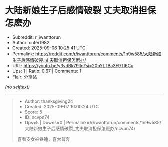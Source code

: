 # 大陆新娘生子后感情破裂 丈夫取消担保怎麽办

- Subreddit: r_iwanttorun
- Author: cuter1982
- Created: 2025-09-06 10:25:41 UTC
- Permalink: https://reddit.com/r/iwanttorun/comments/1n9w585/大陆新娘生子后感情破裂_丈夫取消担保怎麽办/
- URL: https://youtu.be/y3vdBk79lIo?si=20bYLTBa3F9TI6Cu
- Ups: 1 | Ratio: 0.67 | Comments: 1
- Flair: 分享帖

_(no selftext)_

---

> - Author: thanksgiving24
> - Created: 2025-09-07 10:00:24 UTC
> - Score: 5
> - ID: ncvpn74
> - Ups=5 | Downs=0 | Permalink=/r/iwanttorun/comments/1n9w585/大陆新娘生子后感情破裂_丈夫取消担保怎麽办/ncvpn74/
>
> 喜看支女被铁锤，喜大普奔
